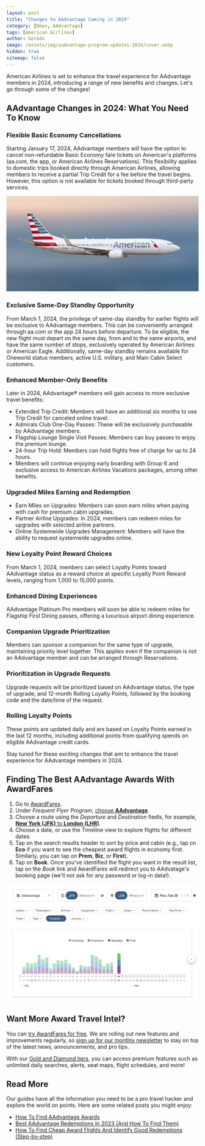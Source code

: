 ```yaml
---
layout: post
title: "Changes to AAdvantage Coming in 2024"
category: [News, AAdvantage]
tags: [American Airlines]
author: Germán
image: /assets/img/aadvantage-program-updates-2024/cover.webp
hidden: true
sitemap: false
---
```


American Airlines is set to enhance the travel experience for AAdvantage members in 2024, introducing a range of new benefits and changes. Let's go through some of the changes!

## AAdvantage Changes in 2024: What You Need To Know

### Flexible Basic Economy Cancellations

Starting January 17, 2024, AAdvantage members will have the option to cancel non-refundable Basic Economy fare tickets on American's platforms (aa.com, the app, or American Airlines Reservations). This flexibility applies to domestic trips booked directly through American Airlines, allowing members to receive a partial Trip Credit for a fee before the travel begins. However, this option is not available for tickets booked through third-party services.

<img src="../assets/img/aadvantage-program-updates-2024/aa-stock-1.webp" alt="AAdvantage Program Updates in 2024." class="noborder"/>

### Exclusive Same-Day Standby Opportunity

From March 1, 2024, the privilege of same-day standby for earlier flights will be exclusive to AAdvantage members. This can be conveniently arranged through aa.com or the app 24 hours before departure. To be eligible, the new flight must depart on the same day, from and to the same airports, and have the same number of stops, exclusively operated by American Airlines or American Eagle. Additionally, same-day standby remains available for Oneworld status members, active U.S. military, and Main Cabin Select customers.

### Enhanced Member-Only Benefits

Later in 2024, AAdvantage® members will gain access to more exclusive travel benefits:

- Extended Trip Credit: Members will have an additional six months to use Trip Credit for canceled online travel.
- Admirals Club One-Day Passes: These will be exclusively purchasable by AAdvantage members.
- Flagship Lounge Single Visit Passes: Members can buy passes to enjoy the premium lounge.
- 24-hour Trip Hold: Members can hold flights free of charge for up to 24 hours.
- Members will continue enjoying early boarding with Group 6 and exclusive access to American Airlines Vacations packages, among other benefits.

### Upgraded Miles Earning and Redemption

- Earn Miles on Upgrades: Members can soon earn miles when paying with cash for premium cabin upgrades.
- Partner Airline Upgrades: In 2024, members can redeem miles for upgrades with selected airline partners.
- Online Systemwide Upgrades Management: Members will have the ability to request systemwide upgrades online.

### New Loyalty Point Reward Choices

From March 1, 2024, members can select Loyalty Points toward AAdvantage status as a reward choice at specific Loyalty Point Reward levels, ranging from 1,000 to 15,000 points.

### Enhanced Dining Experiences
AAdvantage Platinum Pro members will soon be able to redeem miles for Flagship First Dining passes, offering a luxurious airport dining experience.

### Companion Upgrade Prioritization

Members can sponsor a companion for the same type of upgrade, maintaining priority level together. This applies even if the companion is not an AAdvantage member and can be arranged through Reservations.

### Prioritization in Upgrade Requests

Upgrade requests will be prioritized based on AAdvantage status, the type of upgrade, and 12-month Rolling Loyalty Points, followed by the booking code and the date/time of the request.

### Rolling Loyalty Points

These points are updated daily and are based on Loyalty Points earned in the last 12 months, including additional points from qualifying spends on eligible AAdvantage credit cards.

Stay tuned for these exciting changes that aim to enhance the travel experience for AAdvantage members in 2024.

## Finding The Best AAdvantage Awards With AwardFares

1. Go to [AwardFares](https://awardfares.com/signup).
2. Under *Frequent Flyer Program*, [choose **AAdvantage**](https://awardfares.com/search?..;z:aadvantage).
3. Choose a route using the *Departure* and *Destination* fiedls, for example, [**New York (JFK)** to **London (LHR)**](https://awardfares.com/search?JFK.area:LON.;z:aadvantage).
4. Choose a date, or use the Timeline view to explore flights for different dates.
5. Tap on the search results header to sort by price and cabin (e.g., tap on **Eco** if you want to see the cheapest award flights in economy first. Similarly, you can tap on **Prem**, **Biz**, or **First**).
6. Tap on **Book**. Once you've identified the flight you want in the result list, tap on the *Book* link and AwardFares will redirect you to AAdvatage's booking page (we'll not ask for any password or log-in data!).

<img src="../assets/img/aadvantage-program-updates-2024/aa-availability.webp" alt="AAdvantage Award Availbility January 2024." class="noborder"/>

## Want More Award Travel Intel?

You can [try AwardFares for free](https://awardfares.com/). We are rolling out new features and improvements regularly, so [sign up for our monthly newsletter](https://awardfares.com/newsletter) to stay on top of the latest news, announcements, and pro tips.

With our [Gold and Diamond tiers](https://awardfares.com/pricing), you can access premium features such as unlimited daily searches, alerts, seat maps, flight schedules, and more!

## Read More

Our guides have all the information you need to be a pro travel hacker and explore the world on points. Here are some related posts you might enjoy:

- [How To Find AAdvantage Awards](https://blog.awardfares.com/aadvantage-guide/)
- [Best AAdvantage Redemptions In 2023 (And How To Find Them)](https://blog.awardfares.com/aadvantage-best-redemptions-2023/)
- [How To Find Cheap Award Flights And Identify Good Redemptions (Step-by-step)](https://blog.awardfares.com/how-to-find-cheap-award-flights/)